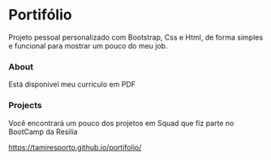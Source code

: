 # Portifólio
Projeto pessoal personalizado com Bootstrap, Css e Html, de forma simples e funcional para mostrar um pouco do meu job.

<h3>About</h3>
Está disponivel meu curriculo em PDF

<h3>Projects</h3>
Você encontrará um pouco dos projetos em Squad que fiz parte no BootCamp da Resilia


 https://tamiresporto.github.io/portifolio/
